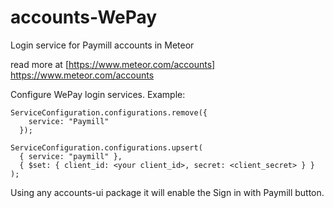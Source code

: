 # accounts-WePay

Login service for Paymill accounts in Meteor

read more at [https://www.meteor.com/accounts] https://www.meteor.com/accounts


Configure WePay login services. Example:
```
ServiceConfiguration.configurations.remove({
    service: "Paymill"
  });
  
ServiceConfiguration.configurations.upsert(
  { service: "paymill" },
  { $set: { client_id: <your client_id>, secret: <client_secret> } }
);

```

Using any accounts-ui package it will enable the Sign in with Paymill button.